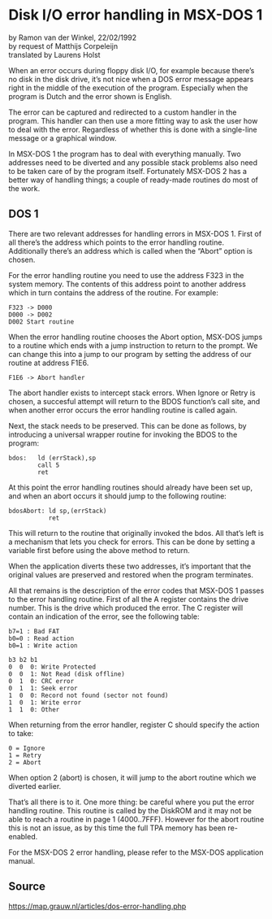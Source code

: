 # Disk I/O error handling in MSX-DOS 1

by Ramon van der Winkel, 22/02/1992  
by request of Matthijs Corpeleijn  
translated by Laurens Holst

When an error occurs during floppy disk I/O, for example because there’s no disk in the disk drive, it’s not nice when a DOS error message appears right in the middle of the execution of the program. Especially when the program is Dutch and the error shown is English.

The error can be captured and redirected to a custom handler in the program. This handler can then use a more fitting way to ask the user how to deal with the error. Regardless of whether this is done with a single-line message or a graphical window.

In MSX-DOS 1 the program has to deal with everything manually. Two addresses need to be diverted and any possible stack problems also need to be taken care of by the program itself. Fortunately MSX-DOS 2 has a better way of handling things; a couple of ready-made routines do most of the work.

## DOS 1

There are two relevant addresses for handling errors in MSX-DOS 1. First of all there’s the address which points to the error handling routine. Additionally there’s an address which is called when the “Abort” option is chosen.

For the error handling routine you need to use the address F323 in the system memory. The contents of this address point to another address which in turn contains the address of the routine. For example:

```
F323 -> D000
D000 -> D002
D002 Start routine
```

When the error handling routine chooses the Abort option, MSX-DOS jumps to a routine which ends with a jump instruction to return to the prompt. We can change this into a jump to our program by setting the address of our routine at address F1E6.

```
F1E6 -> Abort handler
```

The abort handler exists to intercept stack errors. When Ignore or Retry is chosen, a succesful attempt will return to the BDOS function’s call site, and when another error occurs the error handling routine is called again.

Next, the stack needs to be preserved. This can be done as follows, by introducing a universal wrapper routine for invoking the BDOS to the program:

```assembler
bdos:   ld (errStack),sp
        call 5
        ret
```

At this point the error handling routines should already have been set up, and when an abort occurs it should jump to the following routine:

```assembler
bdosAbort: ld sp,(errStack)
           ret
```

This will return to the routine that originally invoked the bdos. All that’s left is a mechanism that lets you check for errors. This can be done by setting a variable first before using the above method to return.

When the application diverts these two addresses, it’s important that the original values are preserved and restored when the program terminates.

All that remains is the description of the error codes that MSX-DOS 1 passes to the error handling routine. First of all the A register contains the drive number. This is the drive which produced the error. The C register will contain an indication of the error, see the following table:

```
b7=1 : Bad FAT
b0=0 : Read action
b0=1 : Write action

b3 b2 b1
0  0  0: Write Protected
0  0  1: Not Read (disk offline)
0  1  0: CRC error
0  1  1: Seek error
1  0  0: Record not found (sector not found)
1  0  1: Write error
1  1  0: Other
```

When returning from the error handler, register C should specify the action to take:

```
0 = Ignore
1 = Retry
2 = Abort
```

When option 2 (abort) is chosen, it will jump to the abort routine which we diverted earlier.

That’s all there is to it. One more thing: be careful where you put the error handling routine. This routine is called by the DiskROM and it may not be able to reach a routine in page 1 (4000..7FFF). However for the abort routine this is not an issue, as by this time the full TPA memory has been re-enabled.

For the MSX-DOS 2 error handling, please refer to the MSX-DOS application manual.

## Source

https://map.grauw.nl/articles/dos-error-handling.php
